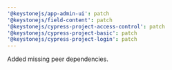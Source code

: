 ```yaml
---
'@keystonejs/app-admin-ui': patch
'@keystonejs/field-content': patch
'@keystonejs/cypress-project-access-control': patch
'@keystonejs/cypress-project-basic': patch
'@keystonejs/cypress-project-login': patch
---
```


Added missing peer dependencies.

